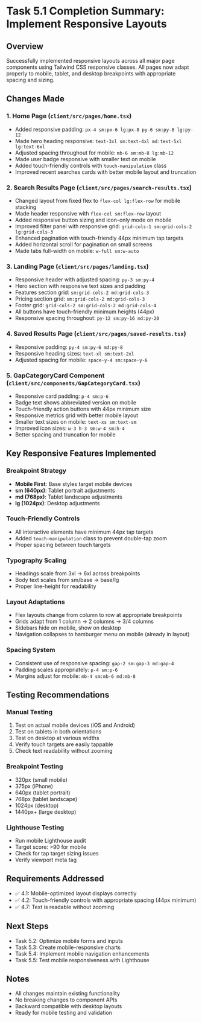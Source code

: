 # Task 5.1 Completion Summary: Implement Responsive Layouts

## Overview
Successfully implemented responsive layouts across all major page components using Tailwind CSS responsive classes. All pages now adapt properly to mobile, tablet, and desktop breakpoints with appropriate spacing and sizing.

## Changes Made

### 1. Home Page (`client/src/pages/home.tsx`)
- Added responsive padding: `px-4 sm:px-6 lg:px-8 py-6 sm:py-8 lg:py-12`
- Made hero heading responsive: `text-3xl sm:text-4xl md:text-5xl lg:text-6xl`
- Adjusted spacing throughout for mobile: `mb-6 sm:mb-8 lg:mb-12`
- Made user badge responsive with smaller text on mobile
- Added touch-friendly controls with `touch-manipulation` class
- Improved recent searches cards with better mobile layout and truncation

### 2. Search Results Page (`client/src/pages/search-results.tsx`)
- Changed layout from fixed flex to `flex-col lg:flex-row` for mobile stacking
- Made header responsive with `flex-col sm:flex-row` layout
- Added responsive button sizing and icon-only mode on mobile
- Improved filter panel with responsive grid: `grid-cols-1 sm:grid-cols-2 lg:grid-cols-3`
- Enhanced pagination with touch-friendly 44px minimum tap targets
- Added horizontal scroll for pagination on small screens
- Made tabs full-width on mobile: `w-full sm:w-auto`

### 3. Landing Page (`client/src/pages/landing.tsx`)
- Responsive header with adjusted spacing: `py-3 sm:py-4`
- Hero section with responsive text sizes and padding
- Features section grid: `sm:grid-cols-2 md:grid-cols-3`
- Pricing section grid: `sm:grid-cols-2 md:grid-cols-3`
- Footer grid: `grid-cols-2 sm:grid-cols-2 md:grid-cols-4`
- All buttons have touch-friendly minimum heights (44px)
- Responsive spacing throughout: `py-12 sm:py-16 md:py-20`

### 4. Saved Results Page (`client/src/pages/saved-results.tsx`)
- Responsive padding: `py-4 sm:py-6 md:py-8`
- Responsive heading sizes: `text-xl sm:text-2xl`
- Adjusted spacing for mobile: `space-y-4 sm:space-y-6`

### 5. GapCategoryCard Component (`client/src/components/GapCategoryCard.tsx`)
- Responsive card padding: `p-4 sm:p-6`
- Badge text shows abbreviated version on mobile
- Touch-friendly action buttons with 44px minimum size
- Responsive metrics grid with better mobile layout
- Smaller text sizes on mobile: `text-xs sm:text-sm`
- Improved icon sizes: `w-3 h-3 sm:w-4 sm:h-4`
- Better spacing and truncation for mobile

## Key Responsive Features Implemented

### Breakpoint Strategy
- **Mobile First**: Base styles target mobile devices
- **sm (640px)**: Tablet portrait adjustments
- **md (768px)**: Tablet landscape adjustments  
- **lg (1024px)**: Desktop adjustments

### Touch-Friendly Controls
- All interactive elements have minimum 44px tap targets
- Added `touch-manipulation` class to prevent double-tap zoom
- Proper spacing between touch targets

### Typography Scaling
- Headings scale from 3xl → 6xl across breakpoints
- Body text scales from sm/base → base/lg
- Proper line-height for readability

### Layout Adaptations
- Flex layouts change from column to row at appropriate breakpoints
- Grids adapt from 1 column → 2 columns → 3/4 columns
- Sidebars hide on mobile, show on desktop
- Navigation collapses to hamburger menu on mobile (already in layout)

### Spacing System
- Consistent use of responsive spacing: `gap-2 sm:gap-3 md:gap-4`
- Padding scales appropriately: `p-4 sm:p-6`
- Margins adjust for mobile: `mb-4 sm:mb-6 md:mb-8`

## Testing Recommendations

### Manual Testing
1. Test on actual mobile devices (iOS and Android)
2. Test on tablets in both orientations
3. Test on desktop at various widths
4. Verify touch targets are easily tappable
5. Check text readability without zooming

### Breakpoint Testing
- 320px (small mobile)
- 375px (iPhone)
- 640px (tablet portrait)
- 768px (tablet landscape)
- 1024px (desktop)
- 1440px+ (large desktop)

### Lighthouse Testing
- Run mobile Lighthouse audit
- Target score: >90 for mobile
- Check for tap target sizing issues
- Verify viewport meta tag

## Requirements Addressed
- ✅ 4.1: Mobile-optimized layout displays correctly
- ✅ 4.2: Touch-friendly controls with appropriate spacing (44px minimum)
- ✅ 4.7: Text is readable without zooming

## Next Steps
- Task 5.2: Optimize mobile forms and inputs
- Task 5.3: Create mobile-responsive charts
- Task 5.4: Implement mobile navigation enhancements
- Task 5.5: Test mobile responsiveness with Lighthouse

## Notes
- All changes maintain existing functionality
- No breaking changes to component APIs
- Backward compatible with desktop layouts
- Ready for mobile testing and validation
